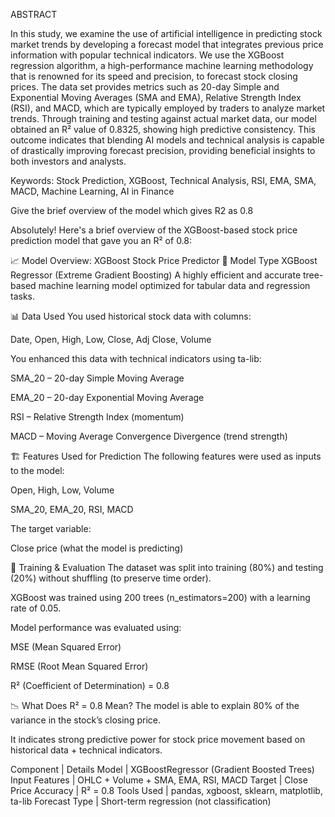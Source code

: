 ABSTRACT

In this study, we examine the use of artificial intelligence in predicting stock market trends by developing a forecast model that integrates previous price information with popular technical indicators. We use the XGBoost regression algorithm, a high-performance machine learning methodology that is renowned for its speed and precision, to forecast stock closing prices. The data set provides metrics such as 20-day Simple and Exponential Moving Averages (SMA and EMA), Relative Strength Index (RSI), and MACD, which are typically employed by traders to analyze market trends. Through training and testing against actual market data, our model obtained an R² value of 0.8325, showing high predictive consistency. This outcome indicates that blending AI models and technical analysis is capable of drastically improving forecast precision, providing beneficial insights to both investors and analysts.

Keywords: Stock Prediction, XGBoost, Technical Analysis, RSI, EMA, SMA, MACD, Machine Learning, AI in Finance




Give the brief overview of the model which gives R2 as 0.8

Absolutely! Here's a brief overview of the XGBoost-based stock price prediction model that gave you an R² of 0.8:

📈 Model Overview: XGBoost Stock Price Predictor
🧠 Model Type
XGBoost Regressor (Extreme Gradient Boosting)
A highly efficient and accurate tree-based machine learning model optimized for tabular data and regression tasks.

📊 Data Used
You used historical stock data with columns:

Date, Open, High, Low, Close, Adj Close, Volume

You enhanced this data with technical indicators using ta-lib:

SMA_20 – 20-day Simple Moving Average

EMA_20 – 20-day Exponential Moving Average

RSI – Relative Strength Index (momentum)

MACD – Moving Average Convergence Divergence (trend strength)

🏗️ Features Used for Prediction
The following features were used as inputs to the model:

Open, High, Low, Volume

SMA_20, EMA_20, RSI, MACD

The target variable:

Close price (what the model is predicting)

🧪 Training & Evaluation
The dataset was split into training (80%) and testing (20%) without shuffling (to preserve time order).

XGBoost was trained using 200 trees (n_estimators=200) with a learning rate of 0.05.

Model performance was evaluated using:

MSE (Mean Squared Error)

RMSE (Root Mean Squared Error)

R² (Coefficient of Determination) = 0.8

📉 What Does R² = 0.8 Mean?
The model is able to explain 80% of the variance in the stock’s closing price.

It indicates strong predictive power for stock price movement based on historical data + technical indicators.


Component | Details
Model | XGBoostRegressor (Gradient Boosted Trees)
Input Features | OHLC + Volume + SMA, EMA, RSI, MACD
Target | Close Price
Accuracy | R² = 0.8
Tools Used | pandas, xgboost, sklearn, matplotlib, ta-lib
Forecast Type | Short-term regression (not classification)